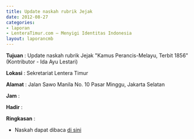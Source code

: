 ```yaml
---
title: Update naskah rubrik Jejak
date: 2012-08-27
categories:
- laporan
- LenteraTimur.com – Menyigi Identitas Indonesia
layout: laporancmb
---
```



**Tujuan** : Update naskah rubrik Jejak "Kamus Perancis-Melayu, Terbit 1856" (Kontributor - Ida Ayu Lestari)

**Lokasi** : Sekretariat Lentera Timur 

**Alamat** : Jalan Sawo Manila No. 10 Pasar Minggu, Jakarta Selatan

**Jam** : 

**Hadir** :  


**Ringkasan** : 
* Naskah dapat dibaca [di sini](http://www.lenteratimur.com/2012/08/kamus-perancis-melayu-terbit-1856/)
